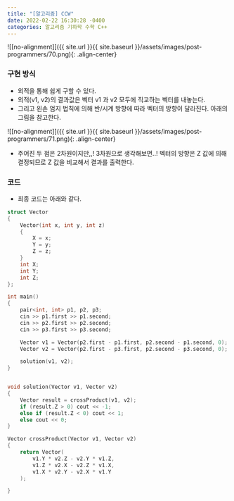 ```yaml
---
title: "[알고리즘] CCW"
date: 2022-02-22 16:30:28 -0400
categories: 알고리즘 기하학 수학 C++
---
```


![[no-alignment]]({{ site.url }}{{ site.baseurl }}/assets/images/post-programmers/70.png){: .align-center}



### 구현 방식

- 외적을 통해 쉽게 구할 수 있다.
- 외적(v1, v2)의 결과값은 벡터 v1 과 v2 모두에 직교하는 벡터를 내놓는다.
- 그리고 왼손 엄지 법칙에 의해 반/시계 방향에 따라 벡터의 방향이 달라진다. 아래의 그림을 참고한다.

![[no-alignment]]({{ site.url }}{{ site.baseurl }}/assets/images/post-programmers/71.png){: .align-center}


- 주어진 두 점은 2차원이지만,,! 3차원으로 생각해보면..! 벡터의 방향은 Z 값에 의해 결정되므로 Z 값을 비교해서 결과를 출력한다.

### 코드

- 최종 코드는 아래와 같다.

```cpp
struct Vector
{
	Vector(int x, int y, int z)
	{
		X = x;
		Y = y;
		Z = z;
	}
	int X;
	int Y;
	int Z;
};

int main()
{
	pair<int, int> p1, p2, p3;
	cin >> p1.first >> p1.second;
	cin >> p2.first >> p2.second;
	cin >> p3.first >> p3.second;

	Vector v1 = Vector(p2.first - p1.first, p2.second - p1.second, 0);
	Vector v2 = Vector(p2.first - p3.first, p2.second - p3.second, 0);

	solution(v1, v2);
}


void solution(Vector v1, Vector v2)
{
	Vector result = crossProduct(v1, v2);
	if (result.Z > 0) cout << -1;
	else if (result.Z < 0) cout << 1;
	else cout << 0;
}

Vector crossProduct(Vector v1, Vector v2)
{
	return Vector(
		v1.Y * v2.Z - v2.Y * v1.Z,
		v1.Z * v2.X - v2.Z * v1.X,
		v1.X * v2.Y - v2.X * v1.Y
	);

}

```